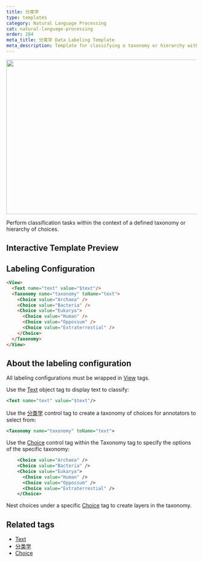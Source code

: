 ```yaml
---
title: 分类学
type: templates
category: Natural Language Processing
cat: natural-language-processing
order: 204
meta_title: 分类学 Data Labeling Template
meta_description: Template for classifying a taxonomy or hierarchy with Label Studio for your machine learning and data science projects.
---
```


<img src="/images/templates/taxonomy.png" alt="" class="gif-border" width="552px" height="408px" />

Perform classification tasks within the context of a defined taxonomy or hierarchy of choices. 

## Interactive Template Preview

<div id="main-preview"></div>

## Labeling Configuration

```html
<View>
  <Text name="text" value="$text"/>
  <Taxonomy name="taxonomy" toName="text">
    <Choice value="Archaea" />
    <Choice value="Bacteria" />
    <Choice value="Eukarya">
      <Choice value="Human" />
      <Choice value="Oppossum" />
      <Choice value="Extraterrestial" />
    </Choice>
  </Taxonomy>
</View>
```

## About the labeling configuration

All labeling configurations must be wrapped in [View](/tags/view.html) tags.

Use the [Text](/tags/text.html) object tag to display text to classify:
```xml
<Text name="text" value="$text"/>
```
Use the [分类学](/tags/taxonomy.html) control tag to create a taxonomy of choices for annotators to select from:
```xml
<Taxonomy name="taxonomy" toName="text">
```
Use the [Choice](/tags/choice.html) control tag within the Taxonomy tag to specify the options of the specific taxonomy:
```xml
    <Choice value="Archaea" />
    <Choice value="Bacteria" />
    <Choice value="Eukarya">
      <Choice value="Human" />
      <Choice value="Oppossum" />
      <Choice value="Extraterrestial" />
    </Choice>
```
Nest choices under a specific [Choice](/tags/choice.html) tag to create layers in the taxonomy.


## Related tags

- [Text](/tags/text.html)
- [分类学](/tags/taxonomy.html)
- [Choice](/tags/choice.html)